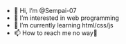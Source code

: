 - 👋 Hi, I’m @Sempai-07
- 👀 I’m interested in web programming
- 🌱 I’m currently learning html/css/js
- 📫 How to reach me no way👀

<!---
Sempai-07/Sempai-07 is a ✨ special ✨ repository because its `README.md` (this file) appears on your GitHub profile.
You can click the Preview link to take a look at your changes.
--->
